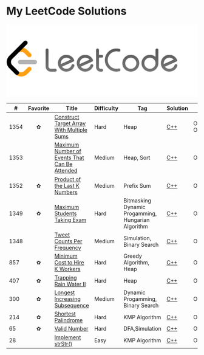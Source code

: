 # My LeetCode Solutions  
![cover](cover.png)

| # | Favorite | Title | Difficulty | Tag | Solution | Time | Space |
|---| :------: | ----- | ---------- | --- | -------- | ---- | ----- |
|1354|✿|[Construct Target Array With Multiple Sums](https://leetcode.com/problems/construct-target-array-with-multiple-sums/) |Hard|Heap|[C++](1354)|O(N) + O(logDlogN)|O(N)|
|1353||[Maximum Number of Events That Can Be Attended](https://leetcode.com/problems/maximum-number-of-events-that-can-be-attended/) |Medium|Heap, Sort|[C++](1353)|O(NlogN)|O(N)|
|1352|✿|[Product of the Last K Numbers](https://leetcode.com/problems/product-of-the-last-k-numbers/) |Medium|Prefix Sum|[C++](1352)|O(K)|O(K)|
|1349|✿|[Maximum Students Taking Exam](https://leetcode.com/problems/maximum-students-taking-exam/) |Hard|Bitmasking Dynamic Progamming, Hungarian Algorithm|[C++](1349)|O(R^2 * C^2)|O(RC)|
|1348||[Tweet Counts Per Frequency](https://leetcode.com/problems/tweet-counts-per-frequency/) |Medium|Simulation, Binary Search|[C++](1348)|O(K^2)|O(N)|
|857|✿|[Minimum Cost to Hire K Workers](https://leetcode.com/problems/minimum-cost-to-hire-k-workers/) |Hard|Greedy Algorithm, Heap|[C++](857)|O(NlogN)|O(N)|
|407|✿|[Trapping Rain Water II](https://leetcode.com/problems/trapping-rain-water-ii/) |Hard|Heap|[C++](407)|O(RClog(RC))|O(RC)|
|300|✿|[Longest Increasing Subsequence](https://leetcode.com/problems/longest-increasing-subsequence/) |Medium|Dynamic Progamming, Binary Search|[C++](300)|O(NlogN)|O(N)|
|214|✿|[Shortest Palindrome](https://leetcode.com/problems/shortest-palindrome/) |Hard|KMP Algorithm|[C++](214)|O(N)|O(N)|
|65|✿|[Valid Number](https://leetcode.com/problems/valid-number/) |Hard|DFA,Simulation|[C++](65)|O(N)|O(1)|
|28||[Implement strStr()](https://leetcode.com/problems/implement-strstr/) |Easy|KMP Algorithm|[C++](28)|O(N)|O(M)|